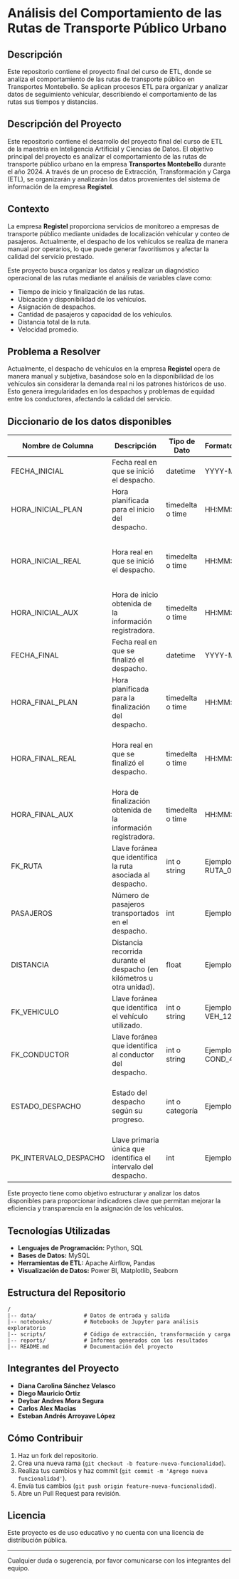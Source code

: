 # Análisis del Comportamiento de las Rutas de Transporte Público Urbano

## Descripción
Este repositorio contiene el proyecto final del curso de ETL, donde se analiza el comportamiento de las rutas de transporte público en Transportes Montebello. Se aplican procesos ETL para organizar y analizar datos de seguimiento vehicular, describiendo el comportamiento de las rutas sus tiempos y distancias.

## Descripción del Proyecto
Este repositorio contiene el desarrollo del proyecto final del curso de ETL de la maestría en Inteligencia Artificial y Ciencias de Datos. El objetivo principal del proyecto es analizar el comportamiento de las rutas de transporte público urbano en la empresa **Transportes Montebello** durante el año 2024. A través de un proceso de Extracción, Transformación y Carga (ETL), se organizarán y analizarán los datos provenientes del sistema de información de la empresa **Registel**.

## Contexto
La empresa **Registel** proporciona servicios de monitoreo a empresas de transporte público mediante unidades de localización vehicular y conteo de pasajeros. Actualmente, el despacho de los vehículos se realiza de manera manual por operarios, lo que puede generar favoritismos y afectar la calidad del servicio prestado. 

Este proyecto busca organizar los datos y realizar un diagnóstico operacional de las rutas mediante el análisis de variables clave como:
- Tiempo de inicio y finalización de las rutas.
- Ubicación y disponibilidad de los vehículos.
- Asignación de despachos.
- Cantidad de pasajeros y capacidad de los vehículos.
- Distancia total de la ruta.
- Velocidad promedio.

## Problema a Resolver
Actualmente, el despacho de vehículos en la empresa **Registel** opera de manera manual y subjetiva, basándose solo en la disponibilidad de los vehículos sin considerar la demanda real ni los patrones históricos de uso. Esto genera irregularidades en los despachos y problemas de equidad entre los conductores, afectando la calidad del servicio.

## Diccionario de los datos disponibles

| Nombre de Columna       | Descripción                                                                 | Tipo de Dato      | Formato/Ejemplo   | Valores Posibles                                                                 | Notas                                                                 |
|-------------------------|-----------------------------------------------------------------------------|-------------------|-------------------|---------------------------------------------------------------------------------|-----------------------------------------------------------------------|
| FECHA_INICIAL           | Fecha real en que se inició el despacho.                                    | datetime          | YYYY-MM-DD        | Cualquier fecha válida.                                                         |                                                                       |
| HORA_INICIAL_PLAN       | Hora planificada para el inicio del despacho.                               | timedelta o time  | HH:MM:SS          | Horas en formato de tiempo.                                                     | Puede convertirse a segundos o horas decimales.                       |
| HORA_INICIAL_REAL       | Hora real en que se inició el despacho.                                     | timedelta o time  | HH:MM:SS          | Horas en formato de tiempo.                                                     | Valores nulos indican que no se registró la hora real.                |
| HORA_INICIAL_AUX        | Hora de inicio obtenida de la información registradora.                     | timedelta o time  | HH:MM:SS          | Horas en formato de tiempo.                                                     | Usada como respaldo o verificación.                                   |
| FECHA_FINAL             | Fecha real en que se finalizó el despacho.                                  | datetime          | YYYY-MM-DD        | Cualquier fecha válida.                                                         |                                                                       |
| HORA_FINAL_PLAN         | Hora planificada para la finalización del despacho.                         | timedelta o time  | HH:MM:SS          | Horas en formato de tiempo.                                                     |                                                                       |
| HORA_FINAL_REAL         | Hora real en que se finalizó el despacho.                                   | timedelta o time  | HH:MM:SS          | Horas en formato de tiempo.                                                     | Valores nulos indican que no se registró la hora real.                |
| HORA_FINAL_AUX          | Hora de finalización obtenida de la información registradora.               | timedelta o time  | HH:MM:SS          | Horas en formato de tiempo.                                                     | Usada como respaldo o verificación.                                   |
| FK_RUTA                 | Llave foránea que identifica la ruta asociada al despacho.                  | int o string      | Ejemplo: RUTA_001 | Valores únicos correspondientes a rutas en otra tabla.                          | Relación con la tabla de rutas.                                       |
| PASAJEROS               | Número de pasajeros transportados en el despacho.                           | int               | Ejemplo: 45       | Números enteros ≥ 0.                                                            |                                                                       |
| DISTANCIA               | Distancia recorrida durante el despacho (en kilómetros u otra unidad).      | float             | Ejemplo: 12.5     | Números ≥ 0.                                                                    | Medida en metros de distancia.                      |
| FK_VEHICULO             | Llave foránea que identifica el vehículo utilizado.                         | int o string      | Ejemplo: VEH_123  | Valores únicos correspondientes a vehículos en otra tabla.                      | Relación con la tabla de vehículos.                                   |
| FK_CONDUCTOR            | Llave foránea que identifica al conductor del despacho.                     | int o string      | Ejemplo: COND_456 | Valores únicos correspondientes a conductores en otra tabla.                    | Relación con la tabla de conductores.                                 |
| ESTADO_DESPACHO         | Estado del despacho según su progreso.                                      | int o categoría   | Ejemplo: 3        | 0: No controlado, 2: Controlado (Adelantado/Atrasado), 3: Controlado (En tiempo), 4: Terminado manualmente | Codificación numérica de estados.                                     |
| PK_INTERVALO_DESPACHO   | Llave primaria única que identifica el intervalo del despacho.              | int               | Ejemplo: 1001     | Valores únicos y no nulos.                                                      | Identificador único para cada registro.                               |


Este proyecto tiene como objetivo estructurar y analizar los datos disponibles para proporcionar indicadores clave que permitan mejorar la eficiencia y transparencia en la asignación de los vehículos.

## Tecnologías Utilizadas
- **Lenguajes de Programación:** Python, SQL
- **Bases de Datos:** MySQL
- **Herramientas de ETL:** Apache Airflow, Pandas
- **Visualización de Datos:** Power BI, Matplotlib, Seaborn

## Estructura del Repositorio
```
/
|-- data/               # Datos de entrada y salida
|-- notebooks/          # Notebooks de Jupyter para análisis exploratorio
|-- scripts/            # Código de extracción, transformación y carga
|-- reports/            # Informes generados con los resultados
|-- README.md           # Documentación del proyecto
```

## Integrantes del Proyecto
- **Diana Carolina Sánchez Velasco**
- **Diego Mauricio Ortiz**
- **Deybar Andres Mora Segura**
- **Carlos Alex Macias**
- **Esteban Andrés Arroyave López**

## Cómo Contribuir
1. Haz un fork del repositorio.
2. Crea una nueva rama (`git checkout -b feature-nueva-funcionalidad`).
3. Realiza tus cambios y haz commit (`git commit -m 'Agrego nueva funcionalidad'`).
4. Envía tus cambios (`git push origin feature-nueva-funcionalidad`).
5. Abre un Pull Request para revisión.

## Licencia
Este proyecto es de uso educativo y no cuenta con una licencia de distribución pública.

---
Cualquier duda o sugerencia, por favor comunicarse con los integrantes del equipo.

